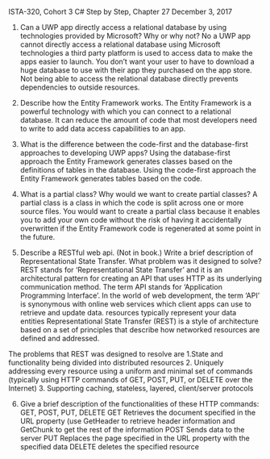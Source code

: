 ISTA-320, Cohort 3 
C# Step by Step, Chapter 27 December 3, 2017
 1. Can a UWP app directly access a relational database by using technologies provided by Microsoft? Why or why not? 
No a UWP app cannot directly access a relational database using Microsoft technologies a third party platform is used to access data to make the apps easier to launch.  You don’t want your user to have to download a huge database to use with their app they purchased on the app store.  Not being able to access the relational database directly prevents dependencies to outside resources.
2. Describe how the Entity Framework works. 
The Entity Framework is a powerful technology with which you can connect to a relational database. It can reduce the amount of code that most developers need to write to add data access capabilities to an app. 

3. What is the difference between the code-first and the database-first approaches to developing UWP apps? 
Using the database-first  approach the Entity Framework generates classes based on the definitions of tables in the database. 
Using the code-first approach the Entity Framework generates tables based on the code.

4. What is a partial class? Why would we want to create partial classes?
A partial class is a class in which the code is split across one or more source files. You would want to create a partial class because it enables you to add your own code without the risk of having it accidentally overwritten if the Entity Framework code is  regenerated at some point in the future.
 5. Describe a RESTful web api. (Not in book.) Write a brief description of Representational State Transfer. What problem was it designed to solve? 
REST stands for ‘Representational State Transfer’ and it is an architectural pattern for creating an API that uses HTTP as its underlying communication method. 
The term API stands for ‘Application Programming Interface’. In the world of web development, the term ‘API’ is synonymous with online web services which client apps can use to retrieve and update data.
resources typically represent your data entities 
Representational State Transfer (REST) is a style of architecture based on a set of principles that describe how networked resources are defined and addressed.

The problems that REST was designed to resolve are 
1.State and functionality being divided into distributed resources
2. Uniquely addressing every resource using a uniform and minimal set of commands (typically using HTTP commands of GET, POST, PUT, or DELETE over the Internet)
3. Supporting caching, stateless, layered, client/server protocols

6. Give a brief description of the functionalities of these HTTP commands: GET, POST, PUT, DELETE
GET Retrieves the document specified in the URL property (use GetHeader to retrieve header information and GetChunk to get the rest of the information
POST Sends data to the server
PUT Replaces the page specified in the URL property with the specified data
DELETE deletes the specified resource
